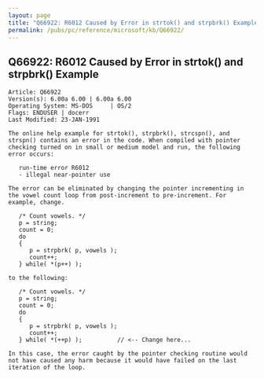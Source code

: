 ```yaml
---
layout: page
title: "Q66922: R6012 Caused by Error in strtok() and strpbrk() Example"
permalink: /pubs/pc/reference/microsoft/kb/Q66922/
---
```


## Q66922: R6012 Caused by Error in strtok() and strpbrk() Example

	Article: Q66922
	Version(s): 6.00a 6.00 | 6.00a 6.00
	Operating System: MS-DOS     | OS/2
	Flags: ENDUSER | docerr
	Last Modified: 23-JAN-1991
	
	The online help example for strtok(), strpbrk(), strcspn(), and
	strspn() contains an error in the code. When compiled with pointer
	checking turned on in small or medium model and run, the following
	error occurs:
	
	   run-time error R6012
	   - illegal near-pointer use
	
	The error can be eliminated by changing the pointer incrementing in
	the vowel count loop from post-increment to pre-increment. For
	example, change.
	
	   /* Count vowels. */
	   p = string;
	   count = 0;
	   do
	   {
	      p = strpbrk( p, vowels );
	      count++;
	   } while( *(p++) );
	
	to the following:
	
	   /* Count vowels. */
	   p = string;
	   count = 0;
	   do
	   {
	      p = strpbrk( p, vowels );
	      count++;
	   } while( *(++p) );          // <-- Change here...
	
	In this case, the error caught by the pointer checking routine would
	not have caused any harm because it would have failed on the last
	iteration of the loop.
